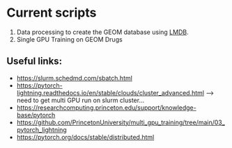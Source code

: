 # Current scripts
1) Data processing to create the GEOM database using [LMDB](https://lmdb.readthedocs.io/en/release/).
2) Single GPU Training on GEOM Drugs


## Useful links:
- https://slurm.schedmd.com/sbatch.html
- https://pytorch-lightning.readthedocs.io/en/stable/clouds/cluster_advanced.html --> need to get multi GPU run on slurm cluster...
- https://researchcomputing.princeton.edu/support/knowledge-base/pytorch
- https://github.com/PrincetonUniversity/multi_gpu_training/tree/main/03_pytorch_lightning
- https://pytorch.org/docs/stable/distributed.html